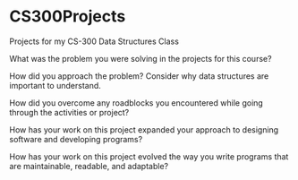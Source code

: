 # CS300Projects
Projects for my CS-300 Data Structures Class



What was the problem you were solving in the projects for this course?


How did you approach the problem? Consider why data structures are important to understand.


How did you overcome any roadblocks you encountered while going through the activities or project?


How has your work on this project expanded your approach to designing software and developing programs?



How has your work on this project evolved the way you write programs that are maintainable, readable, and adaptable?
